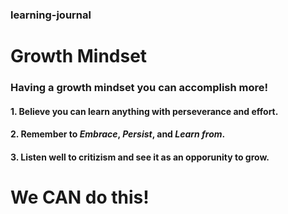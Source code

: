 ### learning-journal
# Growth Mindset
### Having a growth mindset you can accomplish more! 
#### 1. Believe you can learn **anything** with perseverance and effort.
#### 2. Remember to *Embrace*, *Persist*, and *Learn from*.
#### 3. **Listen well** to critizism and see it as an opporunity to grow.

# We **CAN** do this!


